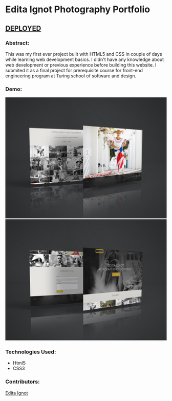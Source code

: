 # Edita Ignot Photography Portfolio

## [DEPLOYED](https://editaignotphotography.netlify.app/)

### Abstract:

This was my first ever project built with HTML5 and CSS in couple of days while learning web development basics. I didn't have any knowledge about web development or previous experience before building this website. I submited it as a final project for prerequisite course for front-end engineering program at Turing school of software and design.

### Demo:

![image](/photo1.jpg)
![image](/photo2.jpg)

### Technologies Used:

- Html5
- CSS3

### Contributors:

[Edita Ignot](https://github.com/edignot)
